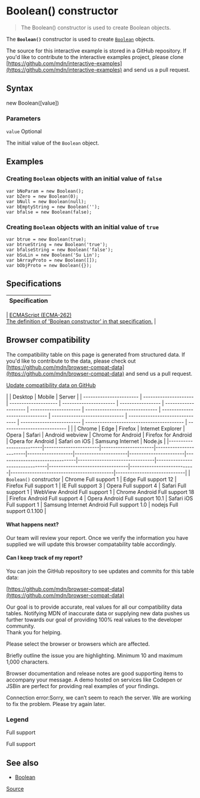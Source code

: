 # Boolean() constructor

> The Boolean() constructor is used to create Boolean objects.

The **`Boolean()`** constructor is used to create [`Boolean`](chrome-extension://cjedbglnccaioiolemnfhjncicchinao/en-US/docs/Web/JavaScript/Reference/Global_Objects/Boolean) objects.

The source for this interactive example is stored in a GitHub repository. If you'd like to contribute to the interactive examples project, please clone [https://github.com/mdn/interactive-examples](https://github.com/mdn/interactive-examples) and send us a pull request.

## Syntax

new Boolean(\[value\])

### Parameters

`value` Optional

The initial value of the `Boolean` object.

## Examples

### Creating `Boolean` objects with an initial value of `false`

    var bNoParam = new Boolean();
    var bZero = new Boolean(0);
    var bNull = new Boolean(null);
    var bEmptyString = new Boolean('');
    var bfalse = new Boolean(false);

### Creating `Boolean` objects with an initial value of `true`

    var btrue = new Boolean(true);
    var btrueString = new Boolean('true');
    var bfalseString = new Boolean('false');
    var bSuLin = new Boolean('Su Lin');
    var bArrayProto = new Boolean([]);
    var bObjProto = new Boolean({});

## Specifications

| Specification |
| ------------- |

| [ECMAScript (ECMA-262)  
The definition of 'Boolean constructor' in that specification.](https://tc39.es/ecma262/#sec-boolean-constructor) |

## Browser compatibility

The compatibility table on this page is generated from structured data. If you'd like to contribute to the data, please check out [https://github.com/mdn/browser-compat-data](https://github.com/mdn/browser-compat-data) and send us a pull request.

[Update compatibility data on GitHub](https://github.com/mdn/browser-compat-data)

|                         | Desktop               | Mobile               | Server                 |
| ----------------------- | --------------------- | -------------------- | ---------------------- | ----------------- | -------------------- | --------------------- | ------------------------------ | ------------------------------ | ------------------------------ | ------------------------------- | ------------------------- | ----------------------------------------- | --------------------------- |
|                         | Chrome                | Edge                 | Firefox                | Internet Explorer | Opera                | Safari                | Android webview                | Chrome for Android             | Firefox for Android            | Opera for Android               | Safari on iOS             | Samsung Internet                          | Node.js                     |
|-------------------------|-----------------------|----------------------|------------------------|-------------------|----------------------|-----------------------|--------------------------------|--------------------------------|--------------------------------|---------------------------------|---------------------------|-------------------------------------------|-----------------------------|
| `Boolean()` constructor | Chrome Full support 1 | Edge Full support 12 | Firefox Full support 1 | IE Full support 3 | Opera Full support 4 | Safari Full support 1 | WebView Android Full support 1 | Chrome Android Full support 18 | Firefox Android Full support 4 | Opera Android Full support 10.1 | Safari iOS Full support 1 | Samsung Internet Android Full support 1.0 | nodejs Full support 0.1.100 |

#### What happens next?

Our team will review your report. Once we verify the information you have supplied we will update this browser compatability table accordingly.

#### Can I keep track of my report?

You can join the GitHub repository to see updates and commits for this table data:

[https://github.com/mdn/browser-compat-data](https://github.com/mdn/browser-compat-data)

Our goal is to provide accurate, real values for all our compatibility data tables. Notifying MDN of inaccurate data or supplying new data pushes us further towards our goal of providing 100% real values to the developer community.  
Thank you for helping.

Please select the browser or browsers which are affected.

Briefly outline the issue you are highlighting. Minimum 10 and maximum 1,000 characters.

Browser documentation and release notes are good supporting items to accompany your message. A demo hosted on services like Codepen or JSBin are perfect for providing real examples of your findings.

Connection error:Sorry, we can’t seem to reach the server. We are working to fix the problem. Please try again later.

### Legend

Full support

Full support

## See also

- [Boolean](chrome-extension://cjedbglnccaioiolemnfhjncicchinao/en-US/docs/Glossary/Boolean)

[Source](https://developer.mozilla.org/en-US/docs/Web/JavaScript/Reference/Global_Objects/Boolean/Boolean)
